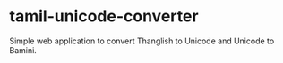 # tamil-unicode-converter
Simple web application to convert Thanglish to Unicode and Unicode to Bamini.
